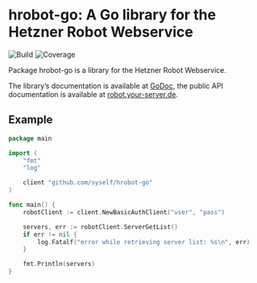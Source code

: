 # hrobot-go: A Go library for the Hetzner Robot Webservice

![Build](https://gitlab.com/newsletter2go/hrobot-go/badges/master/pipeline.svg) ![Coverage](https://gitlab.com/newsletter2go/hrobot-go/badges/master/coverage.svg)

Package hrobot-go is a library for the Hetzner Robot Webservice.

The library’s documentation is available at [GoDoc](https://godoc.org/github.com/syself/hrobot-go),
the public API documentation is available at [robot.your-server.de](https://robot.your-server.de/doc/webservice/en.html).

## Example

```go
package main

import (
    "fmt"
    "log"

    client "github.com/syself/hrobot-go"
)

func main() {
    robotClient := client.NewBasicAuthClient("user", "pass")

    servers, err := robotClient.ServerGetList()
    if err != nil {
        log.Fatalf("error while retrieving server list: %s\n", err)
    }

    fmt.Println(servers)
}
```
